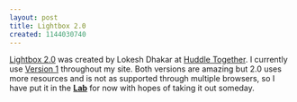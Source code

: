 ```yaml
---
layout: post
title: Lightbox 2.0
created: 1144030740
---
```


[Lightbox 2.0](http://www.huddletogether.com/projects/lightbox2/ "Lightbox 2.0 ") was created by Lokesh Dhakar at [Huddle Together](http://www.huddletogether.com/ "Huddle Together"). I currently use [Version 1](http://www.huddletogether.com/projects/lightbox/ "Lightbox") throughout my site. Both versions are amazing but 2.0 uses more resources and is not as supported through multiple browsers, so I have put it in the [**Lab**](/en/lab/lightbox2.php "Lightbox2 Experiment") for now with hopes of taking it out someday.

